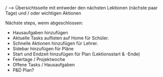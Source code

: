 / --> Übersichtsseite mit entweder den nächsten Lektionen (nächste paar Tage) und / oder wichtigen Aktionen

Nächste steps, wenn abgeschlossen:

- Hausaufgaben hinzufügen
- Aktuelle Tasks auflisten auf Home für Schüler.
- Schnelle Aktionen hinzufügen für Lehrer.
- Sidebar hinzufügen für Pläne
- Start und Endzeit hinzufügen für Plan (Lektionsstart & -Ende)
- Feiertage / Projektwoche
- Offene Tasks / Hausaufgaben
- P&D Plan?
